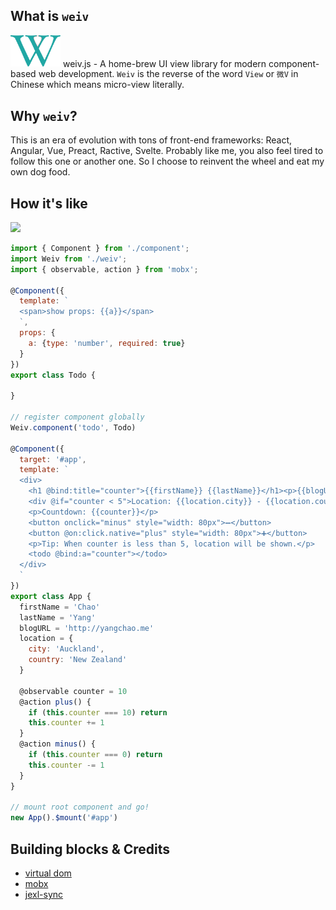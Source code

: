 ## What is `weiv`

<img src='./weiv.svg' width="80" /> weiv.js - A home-brew UI view library for modern component-based web development.
`Weiv` is the reverse of the word `View` or `微V` in Chinese which means micro-view literally.

## Why `weiv`?

This is an era of evolution with tons of front-end frameworks: React, Angular, Vue, Preact, Ractive, Svelte. Probably like me, you also feel tired to follow this one or another one. So I choose to reinvent the wheel and eat my own dog food.

## How it's like

<img src="https://i.imgur.com/mpTwvNR.gif" width="500">

```javascript
import { Component } from './component';
import Weiv from './weiv';
import { observable, action } from 'mobx';

@Component({
  template: `
  <span>show props: {{a}}</span>
  `,
  props: {
    a: {type: 'number', required: true}
  }
})
export class Todo {

}

// register component globally
Weiv.component('todo', Todo)

@Component({
  target: '#app',
  template: `
  <div>
    <h1 @bind:title="counter">{{firstName}} {{lastName}}</h1><p>{{blogURL}}</p>
    <div @if="counter < 5">Location: {{location.city}} - {{location.country}}</div>
    <p>Countdown: {{counter}}</p>
    <button onclick="minus" style="width: 80px">➖</button>
    <button @on:click.native="plus" style="width: 80px">➕</button>
    <p>Tip: When counter is less than 5, location will be shown.</p>
    <todo @bind:a="counter"></todo>
  </div>
  `
})
export class App {
  firstName = 'Chao'
  lastName = 'Yang'
  blogURL = 'http://yangchao.me'
  location = {
    city: 'Auckland',
    country: 'New Zealand'
  }

  @observable counter = 10
  @action plus() {
    if (this.counter === 10) return
    this.counter += 1
  }
  @action minus() {
    if (this.counter === 0) return
    this.counter -= 1
  }
}

// mount root component and go!
new App().$mount('#app')
```

## Building blocks & Credits

- [virtual dom](https://github.com/Matt-Esch/virtual-dom)
- [mobx](https://github.com/mobxjs/mobx)
- [jexl-sync](https://github.com/richdyang/jexl-sync)
